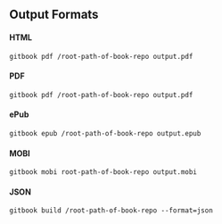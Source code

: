 ## Output Formats

#### HTML

```shell
gitbook pdf /root-path-of-book-repo output.pdf
```

#### PDF

```shell
gitbook pdf /root-path-of-book-repo output.pdf
```

#### ePub

```shell
gitbook epub /root-path-of-book-repo output.epub
```

#### MOBI

```shell
gitbook mobi root-path-of-book-repo output.mobi
```

#### JSON

```shell
gitbook build /root-path-of-book-repo --format=json
```

